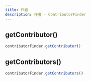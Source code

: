 ```yaml
---
title: 作者
description: 作者 - ContributorFinder
---
```


## getContributor()

```js
contributorFinder.getContributor()
```

## getContributors()

```js
contributorFinder.getContributors()
```
